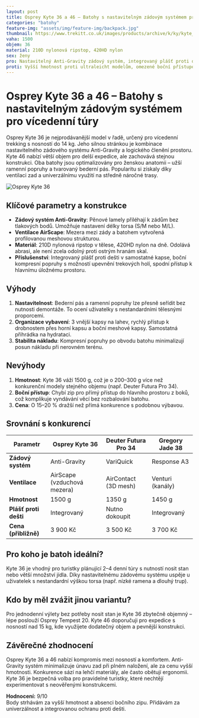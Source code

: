 ```yaml
---
layout: post
title: Osprey Kyte 36 a 46 – Batohy s nastavitelným zádovým systémem pro vícedenní túry
categories: "batohy"
feature-img: "assets/img/feature-img/backpack.jpg"
thumbnail: https://www.trekitt.co.uk/images/products/archive/k/ky/kyte_36_s19_side_icelake_green_web.jpg?width=1920&format=webp
vaha: 1500
objem: 36
material: 210D nylonová ripstop, 420HD nylon
sex: ženy
pro: Nastavitelný Anti-Gravity zádový systém, integrovaný plášť proti dešti, ergonomické uložení vybavení.
proti: Vyšší hmotnost proti ultraleicht modelům, omezené boční přístupové kapsy.
---
```


# Osprey Kyte 36 a 46 – Batohy s nastavitelným zádovým systémem pro vícedenní túry

Osprey Kyte 36 je nejprodávanější model v řadě, určený pro vícedenní trekking s nosností do 14 kg. Jeho silnou stránkou je kombinace nastavitelného zádového systému Anti-Gravity a logického členění prostoru. Kyte 46 nabízí větší objem pro delší expedice, ale zachovává stejnou konstrukci. Oba batohy jsou optimalizovány pro ženskou anatomii – užší ramenní popruhy a tvarovaný bederní pás. Popularitu si získaly díky ventilaci zad a univerzálnímu využití na středně náročné trasy.

![Osprey Kyte 36](https://res.cloudinary.com/dvwv5cne3/image/fetch/w_auto,h_450,c_fill,g_auto,f_auto,q_auto/https://www.trekitt.co.uk/images/products/archive/k/ky/kyte_36_s19_side_icelake_green_web.jpg?width=1920&format=webp)

## Klíčové parametry a konstrukce
- **Zádový systém Anti-Gravity**: Pěnové lamely přiléhají k zádům bez tlakových bodů. Umožňuje nastavení délky torsa (S/M nebo M/L).
- **Ventilace AirScape**: Mezera mezi zády a batohem vytvořená profilovanou meshovou strukturou.
- **Materiál**: 210D nylonová ripstop v tělese, 420HD nylon na dně. Odolává abrasi, ale není zcela odolný proti ostrým hranám skal.
- **Příslušenství**: Integrovaný plášť proti dešti v samostatné kapse, boční kompresní popruhy s možností upevnění trekových holí, spodní přístup k hlavnímu úložnému prostoru.

## Výhody
1. **Nastavitelnost**: Bederní pás a ramenní popruhy lze přesně seřídit bez nutnosti demontáže. To ocení uživatelky s nestandardními tělesnými proporcemi.
2. **Organizace vybavení**: 3 vnější kapsy na lahev, rychlý přístup k drobnostem přes horní kapsu a boční meshové kapsy. Samostatná přihrádka na hydrataci.
3. **Stabilita nákladu**: Kompresní popruhy po obvodu batohu minimalizují posun nákladu při nerovném terénu.

## Nevýhody
1. **Hmotnost**: Kyte 36 váží 1500 g, což je o 200–300 g více než konkurenční modely stejného objemu (např. Deuter Futura Pro 34).
2. **Boční přístup**: Chybí zip pro přímý přístup do hlavního prostoru z boků, což komplikuje vyndávání věcí bez rozbalování batohu.
3. **Cena**: O 15–20 % dražší než přímá konkurence s podobnou výbavou.

## Srovnání s konkurencí
| Parametr           | Osprey Kyte 36      | Deuter Futura Pro 34 | Gregory Jade 38      |
|--------------------|---------------------|-----------------------|-----------------------|
| **Zádový systém**  | Anti-Gravity        | VariQuick             | Response A3           |
| **Ventilace**       | AirScape (vzduchová mezera) | AirContact (3D mesh) | Venturi (kanály)      |
| **Hmotnost**        | 1500 g              | 1350 g                | 1450 g                |
| **Plášť proti dešti** | Integrovaný      | Nutno dokoupit        | Integrovaný           |
| **Cena (přibližně)**| 3 900 Kč           | 3 500 Kč              | 3 700 Kč              |

## Pro koho je batoh ideální?
Kyte 36 je vhodný pro turistky plánující 2–4 denní túry s nutností nosit stan nebo větší množství jídla. Díky nastavitelnému zádovému systému uspěje u uživatelek s nestandardní výškou torsa (např. nízké ramena a dlouhý trup).

## Kdo by měl zvážit jinou variantu?
Pro jednodenní výlety bez potřeby nosit stan je Kyte 36 zbytečně objemný – lépe poslouží Osprey Tempest 20. Kyte 46 doporučuji pro expedice s nosností nad 15 kg, kde využijete dodatečný objem a pevnější konstrukci.

## Závěrečné zhodnocení
Osprey Kyte 36 a 46 nabízí kompromis mezi nosností a komfortem. Anti-Gravity systém minimalizuje únavu zad při plném naložení, ale za cenu vyšší hmotnosti. Konkurence sází na lehčí materiály, ale často obětují ergonomii. Kyte 36 je bezpečná volba pro pravidelné turistky, které nechtějí experimentovat s neověřenými konstrukcemi.

**Hodnocení:** 9/10  
Body strhávám za vyšší hmotnost a absenci bočního zipu. Přidávám za univerzálnost a integrovanou ochranu proti dešti.